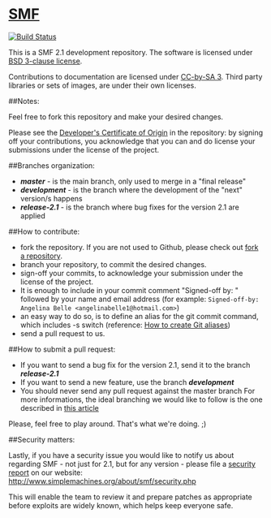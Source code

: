 # [SMF](www.simplemachines.org)
[![Build Status](https://travis-ci.org/SimpleMachines/SMF2.1.svg?branch=release-2.1)](https://travis-ci.org/SimpleMachines/SMF2.1)

This is a SMF 2.1 development repository.
The software is licensed under [BSD 3-clause license](http://www.opensource.org/licenses/BSD-3-Clause).

Contributions to documentation are licensed under [CC-by-SA 3](http://creativecommons.org/licenses/by-sa/3.0). Third party libraries or sets of images, are under their own licenses.

##Notes:

Feel free to fork this repository and make your desired changes.

Please see the [Developer's Certificate of Origin](https://github.com/SimpleMachines/SMF2.1/blob/master/DCO.txt) in the repository:
by signing off your contributions, you acknowledge that you can and do license your submissions under the license of the project.

##Branches organization:
* ***master*** - is the main branch, only used to merge in a "final release"
* ***development*** - is the branch where the development of the "next" version/s happens
* ***release-2.1*** - is the branch where bug fixes for the version 2.1 are applied

##How to contribute:
* fork the repository. If you are not used to Github, please check out [fork a repository](http://help.github.com/fork-a-repo).
* branch your repository, to commit the desired changes.
* sign-off your commits, to acknowledge your submission under the license of the project.
 * It is enough to include in your commit comment "Signed-off by: " followed by your name and email address (for example: `Signed-off-by: Angelina Belle <angelinabelle1@hotmail.com>`)
 * an easy way to do so, is to define an alias for the git commit command, which includes -s switch (reference: [How to create Git aliases](https://git.wiki.kernel.org/index.php/Aliases))
* send a pull request to us.

##How to submit a pull request:
* If you want to send a bug fix for the version 2.1, send it to the branch ***release-2.1***
* If you want to send a new feature, use the branch ***development***
* You should never send any pull request against the master branch
For more informations, the ideal branching we would like to follow is the one described in [this article](http://nvie.com/posts/a-successful-git-branching-model/)

Please, feel free to play around. That's what we're doing. ;)

##Security matters:

Lastly, if you have a security issue you would like to notify us about regarding SMF - not just for 2.1, but for any version -
please file a [security report](http://www.simplemachines.org/about/smf/security.php) on our website: http://www.simplemachines.org/about/smf/security.php

This will enable the team to review it and prepare patches as appropriate before exploits are widely known, which helps keep everyone safe.
